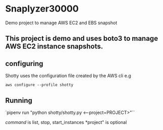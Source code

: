 # Snaplyzer30000
Demo project to manage AWS EC2 and EBS snapshot

## This project is demo and uses boto3 to manage AWS EC2 instance snapshots.

## configuring

Shotty uses the configuration file created by the AWS cli e.g

`aws configure --profile shotty`

## Running

`pipenv run "python shotty/shotty.py <command>
<--project=PROJECT>"``

*command* is list, stop, start_instances
*project" is optional
